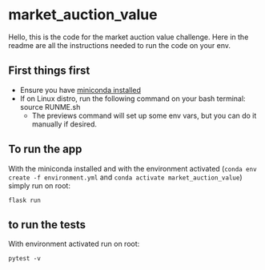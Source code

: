 # market_auction_value

Hello, this is the code for the market auction value challenge. Here in the
readme are all the instructions needed to run the code on your env.

## First things first
- Ensure you have [miniconda installed](https://docs.conda.io/en/latest/miniconda.html)
- If on Linux distro, run the following command on your bash terminal: source RUNME.sh
    - The previews command will set up some env vars, but you can do it manually if desired.

## To run the app
With the miniconda installed and with the environment activated (`conda env create -f environment.yml` 
and `conda activate market_auction_value`) simply run on root:
    
    flask run

## to run the tests
With environment activated run on root:
  
    pytest -v